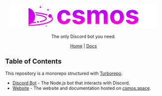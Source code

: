 <p align="center">
 <img src="https://raw.githubusercontent.com/csmosbot/csmos/main/assets/logo.png" width="480" height="80" alt="csmos Logo">
</p>

<p align="center">
  The only Discord bot you need.
</p>

<div align="center">
  <a href="https://csmos.space">Home</a> | <a href="https://csmos.space/docs">Docs</a>
</div>

## Table of Contents

This repository is a monorepo structured with [Turborepo](https://turbo.build/repo).

- [Discord Bot](https://github.com/csmosspace/csmos/tree/main/apps/bot) - The Node.js bot that interacts with Discord.
- [Website](https://github.com/csmosspace/csmos/tree/main/apps/web) - The website and documentation hosted on [csmos.space](https://csmos.space).
